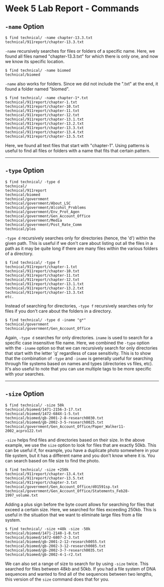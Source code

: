 # Week 5 Lab Report - Commands

## `-name` Option

```
$ find technical/ -name chapter-13.3.txt
technical/911report/chapter-13.3.txt
```

`-name` recursively searches for files or folders of a specific name. Here, we found all files named "chapter-13.3.txt" for which there is only one, and now we know its specific location.

```
$ find technical/ -name biomed
technical/biomed
```

`-name` also works for folders. Since we did not include the ".txt" at the end, it found a folder named "biomed".

```
$ find technical/ -name chapter-1*.txt
technical/911report/chapter-1.txt
technical/911report/chapter-10.txt
technical/911report/chapter-11.txt
technical/911report/chapter-12.txt
technical/911report/chapter-13.1.txt
technical/911report/chapter-13.2.txt
technical/911report/chapter-13.3.txt
technical/911report/chapter-13.4.txt
technical/911report/chapter-13.5.txt
```

Here, we found all text files that start with "chapter-1". Using patterns is useful to find all files or folders with a name that fits that certain pattern.

---

## `-type` Option

```
$ find technical/ -type d
technical/
technical/911report
technical/biomed
technical/government
technical/government/About_LSC
technical/government/Alcohol_Problems
technical/government/Env_Prot_Agen
technical/government/Gen_Account_Office
technical/government/Media
technical/government/Post_Rate_Comm
technical/plos
```

`-type d` recursively searches only for directories (hence, the 'd') within the given path. This is useful if we don't care about listing out all the files in a path as it may be quite long if there are many files within the various folders of a directory.

```
$ find technical/ -type f
technical/911report/chapter-1.txt
technical/911report/chapter-10.txt
technical/911report/chapter-11.txt
technical/911report/chapter-12.txt
technical/911report/chapter-13.1.txt
technical/911report/chapter-13.2.txt
technical/911report/chapter-13.3.txt
etc.
```

Instead of searching for directories, `-type f` recursively searches only for files if you don't care about the folders in a directory.

```
$ find technical/ -type d -iname "g*"
technical/government
technical/government/Gen_Account_Office
```

Again, `-type d` searches for only directories. `iname` is used to search for a specific case insensitive file name. Here, we combined the `-type` option with the `-iname` option so that we can recursively search for only directories that start with the letter 'g' regardless of case sensitivity. This is to show that the combination of `-type` and `-iname` is generally useful for searching through file systems based on names and types (directories vs files, etc). It's also useful to note that you can use multiple tags to be more specific with your searches.

---

## `-size` Option

```
$ find technical/ -size 50k
technical/biomed/1471-2156-3-17.txt
technical/biomed/1472-684X-1-5.txt
technical/biomed/gb-2001-2-8-research0030.txt
technical/biomed/gb-2002-3-5-research0025.txt
technical/government/Gen_Account_Office/Paper_Walker11-2002_acpro122.txt
```

`-size` helps find files and directories based on their size. In the above example, we use the `size` option to look for files that are exactly 50kb. This can be useful if, for example, you have a duplicate photo somewhere in your file system, but it has a different name and you don't know where it is. You can search based on file size to find the photo.

```
$ find technical/ -size +250k
technical/911report/chapter-13.4.txt
technical/911report/chapter-13.5.txt
technical/911report/chapter-3.txt
technical/government/Gen_Account_Office/d01591sp.txt
technical/government/Gen_Account_Office/Statements_Feb28-1997_volume.txt
```

Adding a plus sign before the byte count allows for searching for files that exceed a certain size. Here, we searched for files exceeding 250kb. This is useful in the situation that we want to eliminate large files from a file system.

```
$ find technical/ -size +48k -size -50k
technical/biomed/1471-2148-1-8.txt
technical/biomed/1472-6807-2-3.txt
technical/biomed/gb-2001-2-12-research0055.txt
technical/biomed/gb-2002-3-12-research0085.txt
technical/biomed/gb-2002-3-7-research0035.txt
technical/biomed/gb-2002-4-1-r2.txt
```

We can also set a range of size to search for by using `-size` twice. This searched for files between 48kb and 50kb. If you had a file system of DNA sequences and wanted to find all of the sequences between two lengths, this version of the `size` command does that for you.
